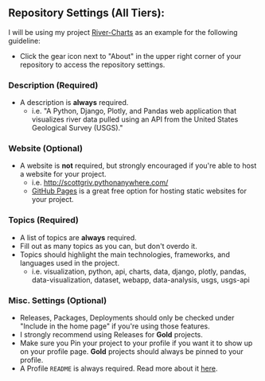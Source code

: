 ## Repository Settings (All Tiers):
I will be using my project [River-Charts](https://github.com/scottgriv/River-Charts) as an example for the following guideline:
- Click the gear icon next to "About" in the upper right corner of your repository to access the repository settings.

### Description (Required)
- A description is **always** required.
    - i.e. "A Python, Django, Plotly, and Pandas web application that visualizes river data pulled using an API from the United States Geological Survey (USGS)."

### Website (Optional)
- A website is **not** required, but strongly encouraged if you're able to host a website for your project.
    - i.e. http://scottgriv.pythonanywhere.com/
    - [GitHub Pages](https://pages.github.com/) is a great free option for hosting static websites for your project.

### Topics (Required)
- A list of topics are **always** required.
- Fill out as many topics as you can, but don't overdo it.
- Topics should highlight the main technologies, frameworks, and languages used in the project.
    - i.e. visualization, python, api, charts, data, django, plotly, pandas, data-visualization, dataset, webapp, data-analysis, usgs, usgs-api

### Misc. Settings (Optional)
- Releases, Packages, Deployments should only be checked under "Include in the home page" if you're using those features.
- I strongly recommend using Releases for **Gold** projects.
- Make sure you Pin your project to your profile if you want it to show up on your profile page. **Gold** projects should always be pinned to your profile.
- A Profile `README` is always required. Read more about it [here](https://docs.github.com/en/account-and-profile/setting-up-and-managing-your-github-profile/customizing-your-profile/managing-your-profile-readme).